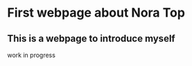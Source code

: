 First webpage about Nora Top
============================

This is a webpage to introduce myself
-------------------------------------

work in progress